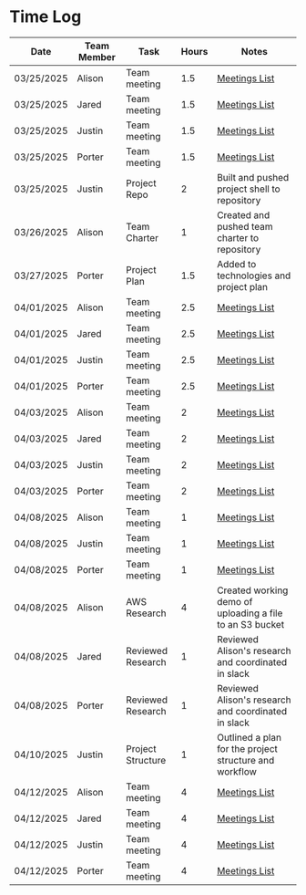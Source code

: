 # Time Log

| Date       | Team Member | Task              | Hours | Notes                                                    |
|------------|-------------|-------------------|-------|----------------------------------------------------------|
| 03/25/2025 | Alison      | Team meeting      | 1.5   | [Meetings List](team-meetings.md)                        |
| 03/25/2025 | Jared       | Team meeting      | 1.5   | [Meetings List](team-meetings.md)                        |
| 03/25/2025 | Justin      | Team meeting      | 1.5   | [Meetings List](team-meetings.md)                        |
| 03/25/2025 | Porter      | Team meeting      | 1.5   | [Meetings List](team-meetings.md)                        |
| 03/25/2025 | Justin      | Project Repo      | 2     | Built and pushed project shell to repository             |
| 03/26/2025 | Alison      | Team Charter      | 1     | Created and pushed team charter to repository            |
| 03/27/2025 | Porter      | Project Plan      | 1.5   | Added to technologies and project plan                   |
| 04/01/2025 | Alison      | Team meeting      | 2.5   | [Meetings List](team-meetings.md)                        |
| 04/01/2025 | Jared       | Team meeting      | 2.5   | [Meetings List](team-meetings.md)                        |
| 04/01/2025 | Justin      | Team meeting      | 2.5   | [Meetings List](team-meetings.md)                        |
| 04/01/2025 | Porter      | Team meeting      | 2.5   | [Meetings List](team-meetings.md)                        |
| 04/03/2025 | Alison      | Team meeting      | 2     | [Meetings List](team-meetings.md)                        |
| 04/03/2025 | Jared       | Team meeting      | 2     | [Meetings List](team-meetings.md)                        |
| 04/03/2025 | Justin      | Team meeting      | 2     | [Meetings List](team-meetings.md)                        |
| 04/03/2025 | Porter      | Team meeting      | 2     | [Meetings List](team-meetings.md)                        |
| 04/08/2025 | Alison      | Team meeting      | 1     | [Meetings List](team-meetings.md)                        |
| 04/08/2025 | Justin      | Team meeting      | 1     | [Meetings List](team-meetings.md)                        |
| 04/08/2025 | Porter      | Team meeting      | 1     | [Meetings List](team-meetings.md)                        |
| 04/08/2025 | Alison      | AWS Research      | 4     | Created working demo of uploading a file to an S3 bucket |
| 04/08/2025 | Jared       | Reviewed Research | 1     | Reviewed Alison's research and coordinated in slack      |
| 04/08/2025 | Porter      | Reviewed Research | 1     | Reviewed Alison's research and coordinated in slack      |
| 04/10/2025 | Justin      | Project Structure | 1     | Outlined a plan for the project structure and workflow   |
| 04/12/2025 | Alison      | Team meeting      | 4     | [Meetings List](team-meetings.md)                        |
| 04/12/2025 | Jared       | Team meeting      | 4     | [Meetings List](team-meetings.md)                        |
| 04/12/2025 | Justin      | Team meeting      | 4     | [Meetings List](team-meetings.md)                        |
| 04/12/2025 | Porter      | Team meeting      | 4     | [Meetings List](team-meetings.md)                        |